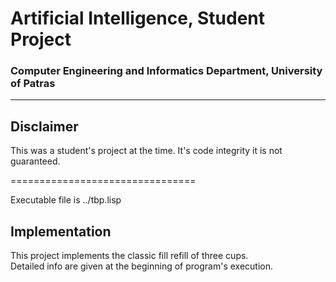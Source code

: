 # Artificial Intelligence, Student Project  
### Computer Engineering and Informatics Department, University of Patras
--------------------------
Disclaimer
--------------------------
This was a student's project at the time. It's code integrity it is not guaranteed.

================================
 
Executable file is ../tbp.lisp
 
Implementation
--------------------------
This project implements the classic fill refill of three cups.  
Detailed info are given at the beginning of program's execution.